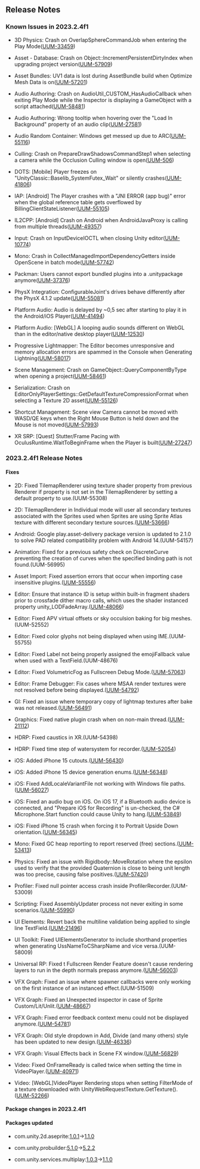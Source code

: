 ## Release Notes

### Known Issues in 2023.2.4f1

-   3D Physics: Crash on OverlapSphereCommandJob when entering the Play Mode([UUM-33459](https://issuetracker.unity3d.com/issues/crash-on-overlapspherecommandjob-when-entering-the-play-mode))

-   Asset - Database: Crash on Object::IncrementPersistentDirtyIndex when upgrading project version([UUM-57909](https://issuetracker.unity3d.com/issues/crash-on-object-incrementpersistentdirtyindex-when-upgrading-project-version))

-   Asset Bundles: UV1 data is lost during AssetBundle build when Optimize Mesh Data is on([UUM-57201](https://issuetracker.unity3d.com/issues/uv1-data-is-lost-during-assetbundle-build-when-optimize-mesh-data-is-on))

-   Audio Authoring: Crash on AudioUtil_CUSTOM_HasAudioCallback when exiting Play Mode while the Inspector is displaying a GameObject with a script attached([UUM-58481](https://issuetracker.unity3d.com/issues/crash-on-audioutil-custom-hasaudiocallback-when-exiting-play-mode-while-the-inspector-is-displaying-a-gameobject-with-an-empty-script-attached))

-   Audio Authoring: Wrong tooltip when hovering over the \"Load In Background\" property of an audio clip([UUM-27581](https://issuetracker.unity3d.com/issues/wrong-tooltip-when-hovering-over-the-load-in-background-property-of-an-audio-clip))

-   Audio Random Container: Windows get messed up due to ARC([UUM-55116](https://issuetracker.unity3d.com/issues/windows-get-messed-up-due-to-arc))

-   Culling: Crash on PrepareDrawShadowsCommandStep1 when selecting a camera while the Occlusion Culling window is open([UUM-506](https://issuetracker.unity3d.com/issues/crash-on-preparedrawshadowscommandstep1-when-selecting-a-camera-while-the-occlusion-culling-window-is-open))

-   DOTS: \[Mobile\] Player freezes on \"UnityClassic::Baselib_SystemFutex_Wait\" or silently crashes([UUM-41806](https://issuetracker.unity3d.com/issues/android-player-freezes-on-unityclassic-baselib-systemfutex-wait-or-silently-crashes))

-   IAP: \[Android\] The Player crashes with a \"JNI ERROR (app bug)\" error when the global reference table gets overflowed by BillingClientStateListener([UUM-55105](https://issuetracker.unity3d.com/issues/android-the-player-crashes-with-a-jni-error-app-bug-error-when-the-global-reference-table-gets-overflowed-by-billingclientstatelistener))

-   IL2CPP: \[Android\] Crash on Android when AndroidJavaProxy is calling from multiple threads([UUM-49357](https://issuetracker.unity3d.com/issues/android-crash-on-android-when-androidjavaproxy-is-calling-from-multiple-threads))

-   Input: Crash on InputDeviceIOCTL when closing Unity editor([UUM-10774](https://issuetracker.unity3d.com/issues/crash-on-inputdeviceioctl-when-closing-unity-editor))

-   Mono: Crash in CollectManagedImportDependencyGetters inside OpenScene in batch mode([UUM-57742](https://issuetracker.unity3d.com/issues/crash-in-collectmanagedimportdependencygetters-inside-openscene-in-batch-mode))

-   Packman: Users cannot export bundled plugins into a .unitypackage anymore([UUM-37376](https://issuetracker.unity3d.com/issues/console-error-error-while-exporting-package-no-assets-to-export-only-folders-did-you-mean-to-use-exportpackageoptions-dot-recurse-when-trying-to-export-a-bundle-file-as-a-package))

-   PhysX Integration: ConfigurableJoint\'s drives behave differently after the PhysX 4.1.2 update([UUM-55081](https://issuetracker.unity3d.com/issues/rigidbody-components-values-do-not-translate-to-the-physx-calculations-when-they-are-being-overridden-via-a-script))

-   Platform Audio: Audio is delayed by \~0,5 sec after starting to play it in the Android/iOS Player([UUM-41494](https://issuetracker.unity3d.com/issues/audio-is-delayed-by-05-sec-after-starting-to-play-it-in-the-android-slash-ios-player))

-   Platform Audio: \[WebGL\] A looping audio sounds different on WebGL than in the editor/native desktop player([UUM-12530](https://issuetracker.unity3d.com/issues/webgl-a-looping-audio-sounds-different-on-webgl-than-in-the-editor-slash-native-desktop-player))

-   Progressive Lightmapper: The Editor becomes unresponsive and memory allocation errors are spammed in the Console when Generating Lightning([UUM-58017](https://issuetracker.unity3d.com/issues/the-editor-becomes-unresponsive-and-memory-allocation-errors-are-spammed-in-the-console-when-generating-lightning))

-   Scene Management: Crash on GameObject::QueryComponentByType when opening a project([UUM-58461](https://issuetracker.unity3d.com/issues/crash-on-gameobject-querycomponentbytype-when-opening-a-project))

-   Serialization: Crash on EditorOnlyPlayerSettings::GetDefaultTextureCompressionFormat when selecting a Texture 2D asset([UUM-55126](https://issuetracker.unity3d.com/issues/crash-on-editoronlyplayersettings-getdefaulttexturecompressionformat-when-selecting-a-texture-2d-asset))

-   Shortcut Management: Scene view Camera cannot be moved with WASD/QE keys when the Right Mouse Button is held down and the Mouse is not moved([UUM-57993](https://issuetracker.unity3d.com/issues/scene-view-camera-cannot-be-moved-with-wasd-slash-qe-keys-when-the-right-mouse-button-is-held-down-and-the-mouse-is-not-moved))

-   XR SRP: \[Quest\] Stutter/Frame Pacing with OculusRuntime.WaitToBeginFrame when the Player is built([UUM-27247](https://issuetracker.unity3d.com/issues/quest-stutter-slash-frame-pacing-with-oculusruntime-dot-waittobeginframe-when-the-player-is-built))

### 2023.2.4f1 Release Notes

#### Fixes

-   2D: Fixed TilemapRenderer using texture shader property from previous Renderer if property is not set in the TilemapRenderer by setting a default property to use.(UUM-55308)

-   2D: TilemapRenderer in Individual mode will user all secondary textures associated with the Sprites used when Sprites are using Sprite Atlas texture with different secondary texture sources.([UUM-53666](https://issuetracker.unity3d.com/issues/secondary-textures-appear-white-when-sampling-them-from-the-sprite-atlas-in-tilemaps-in-a-shader))

-   Android: Google play.asset-delivery package version is updated to 2.1.0 to solve PAD related compatibility problem with Android 14.(UUM-54157)

-   Animation: Fixed for a previous safety check on DiscreteCurve preventing the creation of curves when the specified binding path is not found.(UUM-56995)

-   Asset Import: Fixed assertion errors that occur when importing case insensitive plugins.([UUM-55556](https://issuetracker.unity3d.com/issues/2-assertion-errors-are-logged-in-the-console-when-importing-the-users-project-with-a-plugin-to-a-newly-created-one))

-   Editor: Ensure that instance ID is setup within built-in fragment shaders prior to crossfade dither macro calls, which uses the shader instanced property unity_LODFadeArray.([UUM-48066](https://issuetracker.unity3d.com/issues/lodgroup-cross-fade-fade-mode-causes-flickering-when-gpu-instancing-is-enabled))

-   Editor: Fixed APV virtual offsets or sky occulsion baking for big meshes.(UUM-52552)

-   Editor: Fixed color glyphs not being displayed when using IME.(UUM-55755)

-   Editor: Fixed Label not being properly assigned the emojiFallback value when used with a TextField.(UUM-48676)

-   Editor: Fixed VolumetricFog as Fullscreen Debug Mode.([UUM-57063](https://issuetracker.unity3d.com/issues/errors-are-thrown-when-picking-volumetricfog-as-fullscreen-debug-mode))

-   Editor: Frame Debugger: Fix cases where MSAA render textures were not resolved before being displayed.([UUM-54792](https://issuetracker.unity3d.com/issues/frame-debugger-a-multisampled-texture-being-bound-to-a-non-multisampled-sampler-errors-when-inspecting-depth-texture-with-msaa))

-   GI: Fixed an issue where temporary copy of lightmap textures after bake was not released.([UUM-56491](https://issuetracker.unity3d.com/issues/lightmapping-memory-does-not-deallocate-when-baking-is-completed-1))

-   Graphics: Fixed native plugin crash when on non-main thread.([UUM-21112](https://issuetracker.unity3d.com/issues/crash-on-registerplugin-when-opening-the-project-1))

-   HDRP: Fixed caustics in XR.(UUM-54398)

-   HDRP: Fixed time step of watersystem for recorder.([UUM-52054](https://issuetracker.unity3d.com/issues/hdrp-water-discrepancy-in-time-scale-in-water-system-when-using-recorder-at-a-target-framerate-higher-than-actual-framerate))

-   iOS: Added iPhone 15 cutouts.([UUM-56430](https://issuetracker.unity3d.com/issues/ios-cutouts-not-available-for-new-iphone-15-devices))

-   iOS: Added iPhone 15 device generation enums.([UUM-56348](https://issuetracker.unity3d.com/issues/ios-device-generation-enums-are-not-added-for-the-new-iphone-15-devices))

-   iOS: Fixed AddLocaleVariantFile not working with Windows file paths.([UUM-56027](https://issuetracker.unity3d.com/issues/ios-pbxproject-dot-addlocalevariantfile-does-not-apply-pbxpath-dot-fixslashes-on-the-provided-path))

-   iOS: Fixed an audio bug on iOS. On iOS 17, if a Bluetooth audio device is connected, and \"Prepare iOS for Recording\" is un-checked, the C# Microphone.Start function could cause Unity to hang.([UUM-53849](https://issuetracker.unity3d.com/issues/microphone-dot-start-hangs-on-ios-17-under-certain-conditions))

-   iOS: Fixed iPhone 15 crash when forcing it to Portrait Upside Down orientation.([UUM-56345](https://issuetracker.unity3d.com/issues/ios-forcing-portrait-upside-down-orientation-on-new-iphone-15-devices-crashes-the-app))

-   Mono: Fixed GC heap reporting to report reserved (free) sections.([UUM-53413](https://issuetracker.unity3d.com/issues/memory-profiler-fails-to-enumerate-a-specific-heap-segment))

-   Physics: Fixed an issue with Rigidbody::MoveRotation where the epsilon used to verify that the provided Quaternion is close to being unit length was too precise, causing false positives.([UUM-57420](https://issuetracker.unity3d.com/issues/rotation-quaternions-must-be-unit-length-error-appears-when-multiplying-quaternions))

-   Profiler: Fixed null pointer access crash inside ProfilerRecorder.(UUM-53009)

-   Scripting: Fixed AssemblyUpdater process not never exiting in some scenarios.([UUM-55990](https://issuetracker.unity3d.com/issues/dot-net-host-process-remains-indefinitely-when-reimporting-a-3rd-party-package))

-   UI Elements: Revert back the multiline validation being applied to single line TextField.([UUM-21496](https://issuetracker.unity3d.com/issues/singleline-constraint-ignored-on-textfield-when-value-set-in-code-to-string-with-slash-n))

-   UI Toolkit: Fixed UIElementsGenerator to include shorthand properties when generating UssNameToCSharpName and vice versa.(UUM-58009)

-   Universal RP: Fixed t Fullscreen Render Feature doesn\'t cause rendering layers to run in the depth normals prepass anymore.([UUM-56003](https://issuetracker.unity3d.com/issues/rendering-layers-trigger-depthnormalprepass-when-using-decal-and-full-screen-pass-render-features))

-   VFX Graph: Fixed an issue where spawner callbacks were only working on the first instance of an instanced effect.(UUM-51509)

-   VFX Graph: Fixed an Unexpected inspector in case of Sprite Custom/Lit/Unlit.([UUM-48667](https://issuetracker.unity3d.com/issues/vfx-graph-sprite-sg-materials-expose-properties-in-the-output-inspector))

-   VFX Graph: Fixed error feedback context menu could not be displayed anymore.([UUM-54781](https://issuetracker.unity3d.com/issues/contextual-menu-windows-wrong-context-menu-is-opened-when-right-clicking-on-error-slash-log-message-in-vfx-graph))

-   VFX Graph: Old style dropdown in Add, Divide (and many others) style has been updated to new design.([UUM-46336](https://issuetracker.unity3d.com/issues/old-style-buttons-are-shown-in-the-nodes-when-using-the-visual-effect-graph))

-   VFX Graph: Visual Effects back in Scene FX window.([UUM-56829](https://issuetracker.unity3d.com/issues/visual-effect-graph-dont-appear-anymore-in-the-scene-view-toggle-panel))

-   Video: Fixed OnFrameReady is called twice when setting the time in VideoPlayer.([UUM-40971](https://issuetracker.unity3d.com/issues/onframeready-is-called-twice-when-setting-the-time-in-videoplayer))

-   Video: \[WebGL\]VideoPlayer Rendering stops when setting FilterMode of a texture downloaded with UnityWebRequestTexture.GetTexture().([UUM-52266](https://issuetracker.unity3d.com/issues/webgl-videoplayer-rendering-stops-when-setting-filtermode-of-a-texture-downloaded-with-unitywebrequesttexture-dot-gettexture))

#### Package changes in 2023.2.4f1

#### Packages updated

-   com.unity.2d.aseprite:[1.0.1](https://docs.unity3d.com/Packages/com.unity.2d.aseprite@1.0//changelog/CHANGELOG.html)&#x2192;[1.1.0](https://docs.unity3d.com/Packages/com.unity.2d.aseprite@1.1//changelog/CHANGELOG.html)

-   com.unity.probuilder:[5.1.0](https://docs.unity3d.com/Packages/com.unity.probuilder@5.1//changelog/CHANGELOG.html)&#x2192;[5.2.2](https://docs.unity3d.com/Packages/com.unity.probuilder@5.2//changelog/CHANGELOG.html)

-   com.unity.services.multiplay:[1.0.3](https://docs.unity3d.com/Packages/com.unity.services.multiplay@1.0//changelog/CHANGELOG.html)&#x2192;[1.1.0](https://docs.unity3d.com/Packages/com.unity.services.multiplay@1.1//changelog/CHANGELOG.html)
